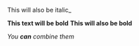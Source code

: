 This will also be italic_

**This text will be bold**
__This will also be bold__

_You **can** combine them_
